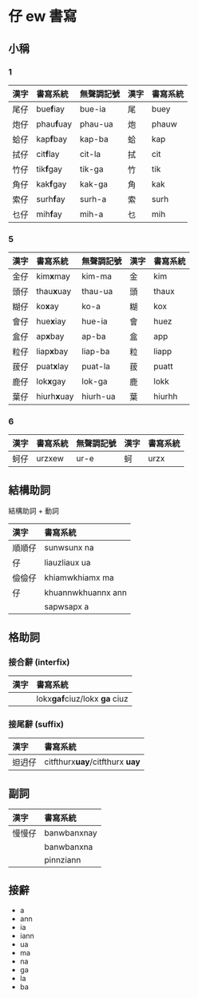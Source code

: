 # 仔 ew 書寫

## 小稱

### 1

| 漢字 | 書寫系統 | 無聲調記號 | 漢字 | 書寫系統 |
| :--- | :--- | :--- | :--- | :--- |
| 尾仔 | bue**f**iay | bue-ia | 尾 | buey |
| 炮仔 | phau**f**uay | phau-ua | 炮 | phauw |
| 蛤仔 | kap**f**bay | kap-ba | 蛤 | kap |
| 拭仔 | cit**f**lay | cit-la | 拭 | cit |
| 竹仔 | tik**f**gay | tik-ga | 竹 | tik |
| 角仔 | kak**f**gay | kak-ga | 角 | kak |
| 索仔 | surh**f**ay | surh-a | 索 | surh |
| 乜仔 | mih**f**ay | mih-a | 乜 | mih |

### 5

| 漢字 | 書寫系統 | 無聲調記號 | 漢字 | 書寫系統 |
| :--- | :--- | :--- | :--- | :--- |
| 金仔 | kim**x**may | kim-ma | 金 | kim |
| 頭仔 | thau**x**uay | thau-ua | 頭 | thaux |
| 糊仔 | ko**x**ay | ko-a | 糊 | kox |
| 會仔 | hue**x**iay | hue-ia | 會 | huez |
| 盒仔 | ap**x**bay | ap-ba | 盒 | app |
| 粒仔 | liap**x**bay | liap-ba | 粒 | liapp |
| 菝仔 | puat**x**lay | puat-la | 菝 | puatt |
| 鹿仔 | lok**x**gay | lok-ga | 鹿 | lokk |
| 葉仔 | hiurh**x**uay | hiurh-ua | 葉 | hiurhh |

### 6

| 漢字 | 書寫系統 | 無聲調記號 | 漢字 | 書寫系統 |
| :--- | :--- | :--- | :--- | :--- |
| 蚵仔 | urzxew | ur-e | 蚵 | urzx |

## 結構助詞

結構助詞 + 動詞

| 漢字 | 書寫系統 |
| :--- | :--- |
| 順順仔 | sunwsunx na |
| 仔 | liauzliaux ua |
| 儉儉仔 | khiamwkhiamx ma |
| 仔 | khuannwkhuannx ann |
|| sapwsapx a |

## 格助詞

### 接合辭 (interfix)

| 漢字 | 書寫系統 |
| :--- | :--- |
|| lokx**gaf**ciuz/lokx **ga** ciuz |

### 接尾辭 (suffix)

| 漢字 | 書寫系統 |
| :--- | :--- |
| 𨑨迌仔 | citfthurx**uay**/citfthurx **uay** |

## 副詞

| 漢字 | 書寫系統 |
| :--- | :--- |
| 慢慢仔 | banwbanxnay |
|| banwbanxna |
|| pinnziann |

## 接辭

* a
* ann
* ia
* iann
* ua
* ma
* na
* ga
* la
* ba
